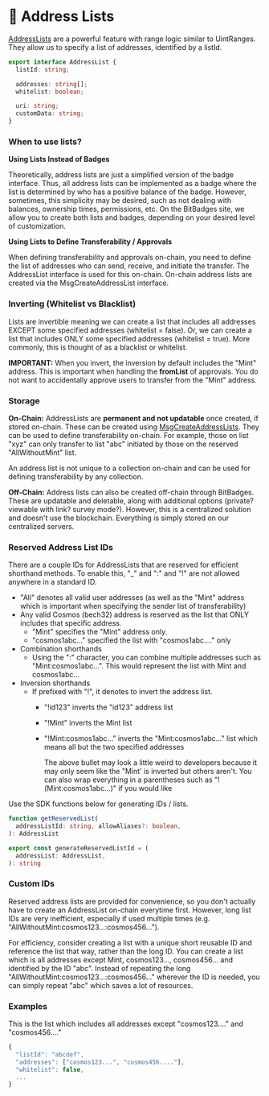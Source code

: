 # 📧 Address Lists

[AddressLists](https://bitbadges.github.io/bitbadgesjs/packages/proto/docs/interfaces/AddressList.html) are a powerful feature with range logic similar to UintRanges. They allow us to specify a list of addresses, identified by a listId.

```typescript
export interface AddressList {
  listId: string;

  addresses: string[];
  whitelist: boolean;

  uri: string; 
  customData: string;
}
```

### When to use lists?

**Using Lists Instead of Badges**

Theoretically, address lists are just a simplified version of the badge interface. Thus, all address lists can be implemented as a badge where the list is determined by who has a positive balance of the badge. However, sometimes, this simplicity may be desired, such as not dealing with balances, ownership times, permissions, etc. On the BitBadges site, we allow you to create both lists and badges, depending on your desired level of customization.

**Using Lists to Define Transferability / Approvals**

When defining transferability and approvals on-chain, you need to define the list of addresses who can send, receive, and initiate the transfer. The AddressList interface is used for this on-chain. On-chain address lists are created via the MsgCreateAddressList interface.

### Inverting (Whitelist vs Blacklist)

Lists are invertible meaning we can create a list that includes all addresses EXCEPT some specified addresses (whitelist = false). Or, we can create a list that includes ONLY some specified addresses (whitelist = true). More commonly, this is thought of as a blacklist or whitelist.

**IMPORTANT:** When you invert, the inversion by default includes the "Mint" address. This is important when handling the **fromList** of approvals. You do not want to accidentally approve users to transfer from the "Mint" address.

### **Storage**

**On-Chain:** AddressLists are **permanent and not updatable** once created, if stored on-chain. These can be created using [MsgCreateAddressLists](../create-and-broadcast-txs/cosmos-sdk-msgs/). They can be used to define transferability on-chain. For example, those on list "xyz" can only transfer to list "abc" initiated by those on the reserved "AllWithoutMint" list.

An address list is not unique to a collection on-chain and can be used for defining transferability by any collection.

**Off-Chain:** Address lists can also be created off-chain through BitBadges. These are updatable and deletable, along with additional options (private? viewable with link? survey mode?). However, this is a centralized solution and doesn't use the blockchain. Everything is simply stored on our centralized servers.

### **Reserved Address List IDs**

There are a couple IDs for AddressLists that are reserved for efficient shorthand methods. To enable this, "\_" and ":" and "!" are not allowed anywhere in a standard ID.

* "All" denotes all valid user addresses (as well as the "Mint" address which is important when specifying the sender list of transferability)
* Any valid Cosmos (bech32) address is reserved as the list that ONLY includes that specific address.
  * "Mint" specifies the "Mint" address only.
  * "cosmos1abc..." specified the list with "cosmos1abc...." only
* Combination shorthands
  * Using the ":" character, you can combine multiple addresses such as "Mint:cosmos1abc...". This would represent the list with Mint and cosmos1abc...
* Inversion shorthands
  * If prefixed with "!", it denotes to invert the address list.
    * "!id123" inverts the "id123" address list
    * "!Mint" inverts the Mint list
    *   "!Mint:cosmos1abc..." inverts the "Mint:cosmos1abc..." list which means all but the two specified addresses

        The above bullet may look a little weird to developers because it may only seem like the "Mint' is inverted but others aren't. You can also wrap everything in a parentheses such as "!(Mint:cosmos1abc...)" if you would like

Use the SDK functions below for generating IDs / lists.

```typescript
function getReservedList(
  addressListId: string, allowAliases?: boolean,
): AddressList

export const generateReservedListId = (
  addressList: AddressList,
): string
```

### Custom IDs

Reserved address lists are provided for convenience, so you don't actually have to create an AddressList on-chain everytime first. However, long list IDs are very inefficient, especially if used multiple times (e.g. "AllWithoutMint:cosmos123...:cosmos456...").

For efficiency, consider creating a list with a unique short reusable ID and reference the list that way, rather than the long ID.  You can create a list which is all addresses except Mint, cosmos123..., cosmos456... and identified by the ID "abc". Instead of repeating the long "AllWithoutMint:cosmos123...:cosmos456..." wherever the ID is needed, you can simply repeat "abc" which saves a lot of resources.

### Examples

This is the list which includes all addresses except "cosmos123...." and "cosmos456...."

```typescript
{
  "listId": "abcdef",
  "addresses": ["cosmos123...", "cosmos456...."],
  "whitelist": false,
  ...
}
```
